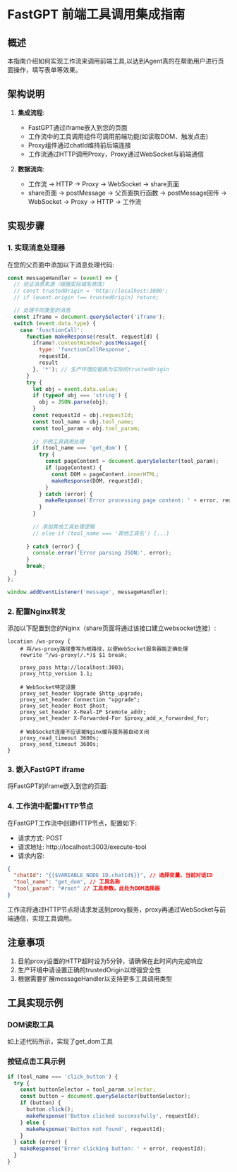# FastGPT 前端工具调用集成指南

## 概述

本指南介绍如何实现工作流来调用前端工具,以达到Agent真的在帮助用户进行页面操作，填写表单等效果。

## 架构说明

1. **集成流程**:
   - FastGPT通过iframe嵌入到您的页面
   - 工作流中的工具调用组件可调用前端功能(如读取DOM、触发点击)
   - Proxy组件通过chatId维持前后端连接
   - 工作流通过HTTP调用Proxy，Proxy通过WebSocket与前端通信

2. **数据流向**:
   - 工作流 → HTTP → Proxy → WebSocket → share页面
   - share页面 → postMessage → 父页面执行函数 → postMessage回传 → WebSocket → Proxy → HTTP → 工作流

## 实现步骤

### 1. 实现消息处理器

在您的父页面中添加以下消息处理代码:

```javascript
const messageHandler = (event) => {
  // 验证消息来源（根据实际域名修改）
  // const trustedOrigin = 'http://localhost:3000';
  // if (event.origin !== trustedOrigin) return;

  // 处理不同类型的消息
  const iframe = document.querySelector('iframe');
  switch (event.data.type) {
    case 'functionCall':
      function makeResponse(result, requestId) {
        iframe?.contentWindow?.postMessage({
          type: 'functionCallResponse',
          requestId,
          result
        }, '*'); // 生产环境应替换为实际的trustedOrigin
      }
      try {
        let obj = event.data.value;
        if (typeof obj === 'string') {
          obj = JSON.parse(obj);
        }
        const requestId = obj.requestId;
        const tool_name = obj.tool_name;
        const tool_param = obj.tool_param;
        
        // 示例工具调用处理
        if (tool_name === 'get_dom') {
          try {
            const pageContent = document.querySelector(tool_param);
            if (pageContent) {
              const DOM = pageContent.innerHTML;
              makeResponse(DOM, requestId);
            }
          } catch (error) {
            makeResponse('Error processing page content: ' + error, requestId);
          }
        }
        
        // 添加其他工具处理逻辑
        // else if (tool_name === '其他工具名') {...}
        
      } catch (error) {
        console.error('Error parsing JSON:', error);
      }
      break;
  }
};

window.addEventListener('message', messageHandler);
```

### 2. 配置Nginx转发

添加以下配置到您的Nginx（share页面将通过该接口建立websocket连接）:

```nginx
location /ws-proxy {
    # 将/ws-proxy路径重写为根路径，以便WebSocket服务器能正确处理
    rewrite ^/ws-proxy(/.*)$ $1 break;

    proxy_pass http://localhost:3003;
    proxy_http_version 1.1;

    # WebSocket特定设置
    proxy_set_header Upgrade $http_upgrade;
    proxy_set_header Connection "upgrade";
    proxy_set_header Host $host;
    proxy_set_header X-Real-IP $remote_addr;
    proxy_set_header X-Forwarded-For $proxy_add_x_forwarded_for;

    # WebSocket连接不应该被Nginx缓存服务器自动关闭
    proxy_read_timeout 3600s;
    proxy_send_timeout 3600s;
}
```

### 3. 嵌入FastGPT iframe

将FastGPT的iframe嵌入到您的页面:


### 4. 工作流中配置HTTP节点

在FastGPT工作流中创建HTTP节点，配置如下:

- 请求方式: POST
- 请求地址: http://localhost:3003/execute-tool
- 请求内容:
```json
{
  "chatId": "{{$VARIABLE_NODE_ID.chatId$}}", // 选择变量，当前对话ID
  "tool_name": "get_dom", // 工具名称
  "tool_param": "#root" // 工具参数，此处为DOM选择器
}
```

工作流将通过HTTP节点将请求发送到proxy服务，proxy再通过WebSocket与前端通信，实现工具调用。

## 注意事项

1. 目前proxy设置的HTTP超时设为5分钟，请确保在此时间内完成响应
2. 生产环境中请设置正确的trustedOrigin以增强安全性
3. 根据需要扩展messageHandler以支持更多工具调用类型

## 工具实现示例

### DOM读取工具
如上述代码所示，实现了get_dom工具

### 按钮点击工具示例
```javascript
if (tool_name === 'click_button') {
  try {
    const buttonSelector = tool_param.selector;
    const button = document.querySelector(buttonSelector);
    if (button) {
      button.click();
      makeResponse('Button clicked successfully', requestId);
    } else {
      makeResponse('Button not found', requestId);
    }
  } catch (error) {
    makeResponse('Error clicking button: ' + error, requestId);
  }
}
```
